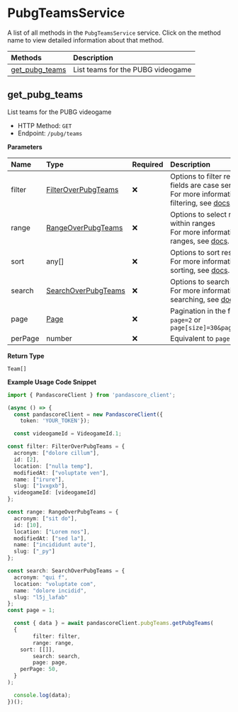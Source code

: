 # PubgTeamsService

A list of all methods in the `PubgTeamsService` service. Click on the method name to view detailed information about that method.

| Methods                           | Description                       |
| :-------------------------------- | :-------------------------------- |
| [get_pubg_teams](#get_pubg_teams) | List teams for the PUBG videogame |

## get_pubg_teams

List teams for the PUBG videogame

- HTTP Method: `GET`
- Endpoint: `/pubg/teams`

**Parameters**

| Name    | Type                                                    | Required | Description                                                                                                                                         |
| :------ | :------------------------------------------------------ | :------- | :-------------------------------------------------------------------------------------------------------------------------------------------------- |
| filter  | [FilterOverPubgTeams](../models/FilterOverPubgTeams.md) | ❌       | Options to filter results. String fields are case sensitive <br/>For more information on filtering, see [docs](/docs/filtering-and-sorting#filter). |
| range   | [RangeOverPubgTeams](../models/RangeOverPubgTeams.md)   | ❌       | Options to select results within ranges <br/>For more information on ranges, see [docs](/docs/filtering-and-sorting#range).                         |
| sort    | any[]                                                   | ❌       | Options to sort results <br/>For more information on sorting, see [docs](/docs/filtering-and-sorting#sort).                                         |
| search  | [SearchOverPubgTeams](../models/SearchOverPubgTeams.md) | ❌       | Options to search results <br/>For more information on searching, see [docs](/docs/filtering-and-sorting#search).                                   |
| page    | [Page](../models/Page.md)                               | ❌       | Pagination in the form of `page=2` or `page[size]=30&page[number]=2`                                                                                |
| perPage | number                                                  | ❌       | Equivalent to `page[size]`                                                                                                                          |

**Return Type**

`Team[]`

**Example Usage Code Snippet**

```typescript
import { PandascoreClient } from 'pandascore_client';

(async () => {
  const pandascoreClient = new PandascoreClient({
	token: 'YOUR_TOKEN'});

  const videogameId = VideogameId.1;

const filter: FilterOverPubgTeams = {
  acronym: ["dolore cillum"],
  id: [2],
  location: ["nulla temp"],
  modifiedAt: ["voluptate ven"],
  name: ["irure"],
  slug: ["1vxgxb"],
  videogameId: [videogameId]
};

const range: RangeOverPubgTeams = {
  acronym: ["sit do"],
  id: [10],
  location: ["Lorem nos"],
  modifiedAt: ["sed la"],
  name: ["incididunt aute"],
  slug: ["_py"]
};

const search: SearchOverPubgTeams = {
  acronym: "qui f",
  location: "voluptate com",
  name: "dolore incidid",
  slug: "l5j_lafab"
};
const page = 1;

  const { data } = await pandascoreClient.pubgTeams.getPubgTeams(
  {
		filter: filter,
		range: range,
    sort: [[]],
		search: search,
		page: page,
    perPage: 50,
  }
);

  console.log(data);
})();
```

<!-- This file was generated by liblab | https://liblab.com/ -->
